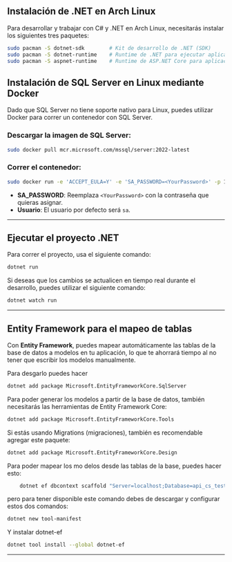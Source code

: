 ## Instalación de .NET en Arch Linux

Para desarrollar y trabajar con C# y .NET en Arch Linux, necesitarás instalar los siguientes tres paquetes:

```bash
sudo pacman -S dotnet-sdk        # Kit de desarrollo de .NET (SDK)
sudo pacman -S dotnet-runtime    # Runtime de .NET para ejecutar aplicaciones
sudo pacman -S aspnet-runtime    # Runtime de ASP.NET Core para aplicaciones web/API
```


## Instalación de SQL Server en Linux mediante Docker

Dado que SQL Server no tiene soporte nativo para Linux, puedes utilizar Docker para correr un contenedor con SQL Server.

### Descargar la imagen de SQL Server:

```bash
sudo docker pull mcr.microsoft.com/mssql/server:2022-latest
```

### Correr el contenedor:

```bash
sudo docker run -e 'ACCEPT_EULA=Y' -e 'SA_PASSWORD=<YourPassword>' -p 1433:1433 --name sql_server_container -d mcr.microsoft.com/mssql/server:2022-latest
```

- **SA_PASSWORD**: Reemplaza `<YourPassword>` con la contraseña que quieras asignar.
- **Usuario**: El usuario por defecto será `sa`.

---

## Ejecutar el proyecto .NET

Para correr el proyecto, usa el siguiente comando:

```bash
dotnet run
```

Si deseas que los cambios se actualicen en tiempo real durante el desarrollo, puedes utilizar el siguiente comando:

```bash
dotnet watch run
```

---

## Entity Framework para el mapeo de tablas

Con **Entity Framework**, puedes mapear automáticamente las tablas de la base de datos a modelos en tu aplicación, lo que te ahorrará tiempo al no tener que escribir los modelos manualmente.


Para desgarlo puedes hacer
```bash
dotnet add package Microsoft.EntityFrameworkCore.SqlServer
``` 
Para poder generar los modelos a partir de la base de datos, también necesitarás las herramientas de Entity Framework Core:
```bash
dotnet add package Microsoft.EntityFrameworkCore.Tools
```

Si estás usando Migrations (migraciones), también es recomendable agregar este paquete:
```bash
dotnet add package Microsoft.EntityFrameworkCore.Design
```

Para poder mapear los mo    delos desde las tablas de la base, puedes hacer esto:

```bash
    dotnet ef dbcontext scaffold "Server=localhost;Database=api_cs_test;User Id=sa;Password=<YourPassword>;TrustServerCertificate=true" Microsoft.EntityFrameworkCore.SqlServer --output-dir Models
```

pero para tener disponible este comando debes de descargar y configurar estos dos comandos:

```bash 
dotnet new tool-manifest
```

Y instalar dotnet-ef        
```bash
dotnet tool install --global dotnet-ef
```


---
